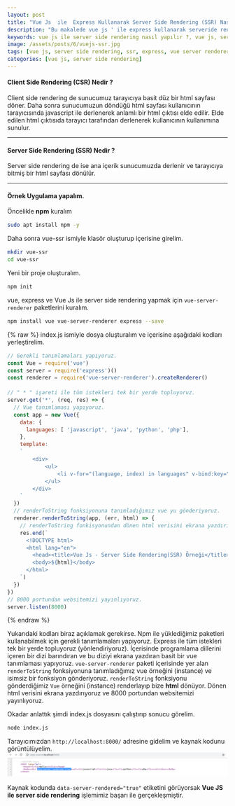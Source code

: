 ```yaml
---
layout: post
title: "Vue Js  ile  Express Kullanarak Server Side Rendering (SSR) Nasıl Yapılır ?"
description: "Bu makalede vue js ' ile express kullanarak serveride rendering (ssr) yapacağız. Server side sendering ve client side rendering nedir ? vb. sorulara cevap arıyacağız."
keywords: vue js ile server side rendering nasıl yapılır ?, vue js, server side rendering, ssr, express, vue server renderer, client side rendering
image: /assets/posts/6/vuejs-ssr.jpg
tags: [vue js, server side rendering, ssr, express, vue server renderer, client side rendering,]
categories: [vue js, server side rendering]
---
```


#### Client Side Rendering (CSR) Nedir ?
Client side rendering de sunucumuz tarayıcıya basit düz bir html sayfası döner. Daha sonra sunucumuzun döndüğü html sayfası kullanıcının tarayıcısında 
javascript ile derlenerek anlamlı bir html çıktısı elde edilir. Elde edilen html çıktısıda tarayıcı tarafından derlenerek kullanıcının kullanımına sunulur.

---

#### Server Side Rendering (SSR) Nedir ?
Server side rendering de ise ana içerik sunucumuzda derlenir ve tarayıcıya bitmiş bir html sayfası dönülür.

---

#### Örnek Uygulama yapalım.
Öncelikle **npm** kuralım
```bash
sudo apt install npm -y
```

Daha sonra vue-ssr ismiyle klasör oluşturup içerisine girelim.
```bash
mkdir vue-ssr
cd vue-ssr
```

Yeni bir proje oluşturalım.
```bash
npm init
```
vue, express ve Vue Js ile server side rendering yapmak için `vue-server-renderer` paketlerini kuralım.
```bash
npm install vue vue-server-renderer express --save
```
{% raw %}
index.js ismiyle dosya oluşturalım ve içerisine aşağıdaki kodları yerleştirelim.
```js
// Gerekli tanımlamaları yapıyoruz.
const Vue = require('vue')
const server = require('express')()
const renderer = require('vue-server-renderer').createRenderer()

// " * " işareti ile tüm istekleri tek bir yerde topluyoruz.
server.get('*', (req, res) => {
  // Vue tanımlaması yapıyoruz.
  const app = new Vue({
    data: {
      languages: [ 'javascript', 'java', 'python', 'php'],
    },
    template:
    `
        <div>
            <ul>
                <li v-for="(language, index) in languages" v-bind:key="index">{{ language }}</li>
            </ul>
        </div>
    `
  })
  // renderToString fonksiyonuna tanımladığımız vue yu gönderiyoruz.
  renderer.renderToString(app, (err, html) => {
    // renderToString fonkisyonundan dönen html verisini ekrana yazdırıyoruz.
    res.end(`
      <!DOCTYPE html>
      <html lang="en">
        <head><title>Vue Js - Server Side Rendering(SSR) Örneği</title></head>
        <body>${html}</body>
      </html>
    `)
  })
})
// 8000 portundan websitemizi yayınlıyoruz.
server.listen(8000)
```
{% endraw %}

Yukarıdaki kodları biraz açıklamak gerekirse. Npm ile yüklediğimiz paketleri kullanabilmek için gerekli tanımlamaları yapıyoruz. Express ile tüm istekleri tek bir yerde topluyoruz (yönlendiriyoruz). İçerisinde programlama dillerini içeren bir dizi barındıran ve bu diziyi ekrana yazdıran basit bir vue tanımlaması yapıyoruz. `vue-server-renderer` paketi içerisinde yer alan `renderToString` fonksiyonuna tanımladığımız vue örneğini (instance) ve isimsiz bir fonksiyon gönderiyoruz. `renderToString` fonksiyonu gönderdiğimiz `Vue` örneğini (instance) renderlayıp bize **html** dönüyor. Dönen html verisini ekrana yazdırıyoruz ve 8000 portundan websitemizi yayınlıyoruz.

Okadar anlattık şimdi index.js dosyasını çalıştırıp sonucu görelim.
```bash
node index.js
```
Tarayıcımızdan `http://localhost:8000/` adresine gidelim ve kaynak kodunu görüntülüyelim.
![Vuejs server side rendering örneği](/assets/posts/6/vue-ssr-ornegi.png)

Kaynak kodunda `data-server-rendered="true"` etiketini görüyorsak **Vue JS ile server side rendering** işlemimiz başarı ile gerçekleşmiştir.